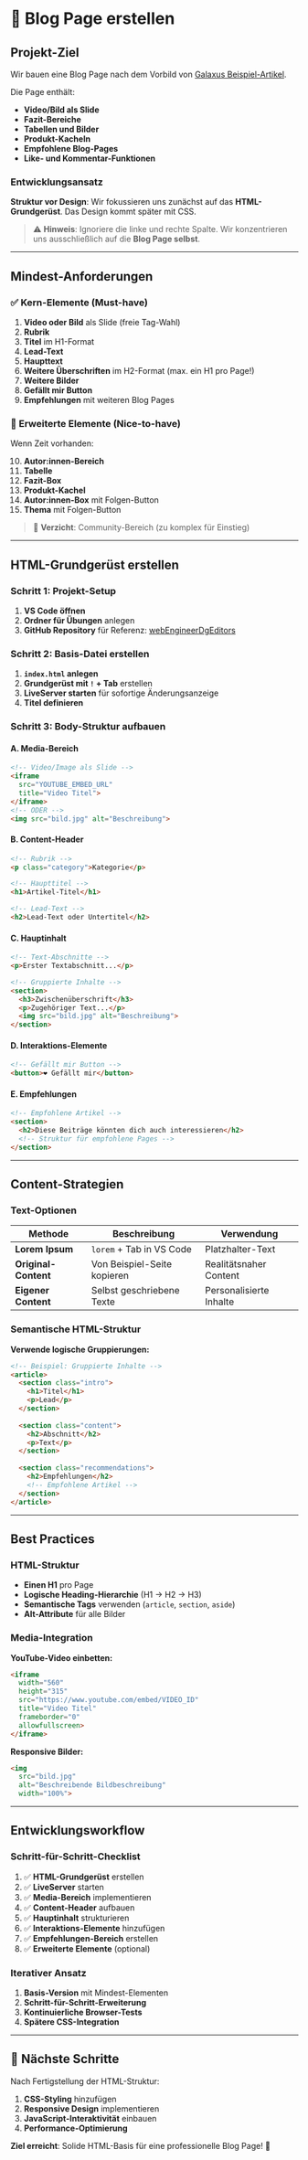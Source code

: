 # 📄 Blog Page erstellen

## Projekt-Ziel

Wir bauen eine Blog Page nach dem Vorbild von [Galaxus Beispiel-Artikel](https://www.galaxus.ch/de/page/endlich-weg-vom-lahmen-e-reader-dieses-tablet-macht-auf-e-ink-37832).

Die Page enthält:
- **Video/Bild als Slide**
- **Fazit-Bereiche**
- **Tabellen und Bilder**
- **Produkt-Kacheln**
- **Empfohlene Blog-Pages**
- **Like- und Kommentar-Funktionen**

### Entwicklungsansatz

**Struktur vor Design**: Wir fokussieren uns zunächst auf das **HTML-Grundgerüst**. Das Design kommt später mit CSS.

> ⚠️ **Hinweis**: Ignoriere die linke und rechte Spalte. Wir konzentrieren uns ausschließlich auf die **Blog Page selbst**.

---

## Mindest-Anforderungen

### ✅ Kern-Elemente (Must-have)

1. **Video oder Bild** als Slide (freie Tag-Wahl)
2. **Rubrik** 
3. **Titel** im H1-Format
4. **Lead-Text**
5. **Haupttext**
6. **Weitere Überschriften** im H2-Format (max. ein H1 pro Page!)
7. **Weitere Bilder**
8. **Gefällt mir Button**
9. **Empfehlungen** mit weiteren Blog Pages

### 🌟 Erweiterte Elemente (Nice-to-have)

Wenn Zeit vorhanden:

10. **Autor:innen-Bereich**
11. **Tabelle**
12. **Fazit-Box**
13. **Produkt-Kachel**
14. **Autor:innen-Box** mit Folgen-Button
15. **Thema** mit Folgen-Button

> 🚫 **Verzicht**: Community-Bereich (zu komplex für Einstieg)

---

## HTML-Grundgerüst erstellen

### Schritt 1: Projekt-Setup

1. **VS Code öffnen**
2. **Ordner für Übungen** anlegen
3. **GitHub Repository** für Referenz: [webEngineerDgEditors](https://github.com/rekoch/webEngineerDgEditors)

### Schritt 2: Basis-Datei erstellen

1. **`index.html` anlegen**
2. **Grundgerüst mit `!` + Tab** erstellen
3. **LiveServer starten** für sofortige Änderungsanzeige
4. **Titel definieren**

### Schritt 3: Body-Struktur aufbauen

#### **A. Media-Bereich**
```html
<!-- Video/Image als Slide -->
<iframe 
  src="YOUTUBE_EMBED_URL" 
  title="Video Titel">
</iframe>
<!-- ODER -->
<img src="bild.jpg" alt="Beschreibung">
```

#### **B. Content-Header**
```html
<!-- Rubrik -->
<p class="category">Kategorie</p>

<!-- Haupttitel -->
<h1>Artikel-Titel</h1>

<!-- Lead-Text -->
<h2>Lead-Text oder Untertitel</h2>
```

#### **C. Hauptinhalt**
```html
<!-- Text-Abschnitte -->
<p>Erster Textabschnitt...</p>

<!-- Gruppierte Inhalte -->
<section>
  <h3>Zwischenüberschrift</h3>
  <p>Zugehöriger Text...</p>
  <img src="bild.jpg" alt="Beschreibung">
</section>
```

#### **D. Interaktions-Elemente**
```html
<!-- Gefällt mir Button -->
<button>❤️ Gefällt mir</button>
```

#### **E. Empfehlungen**
```html
<!-- Empfohlene Artikel -->
<section>
  <h2>Diese Beiträge könnten dich auch interessieren</h2>
  <!-- Struktur für empfohlene Pages -->
</section>
```

---

## Content-Strategien

### Text-Optionen

| Methode | Beschreibung | Verwendung |
|---------|--------------|------------|
| **Lorem Ipsum** | `lorem` + Tab in VS Code | Platzhalter-Text |
| **Original-Content** | Von Beispiel-Seite kopieren | Realitätsnaher Content |
| **Eigener Content** | Selbst geschriebene Texte | Personalisierte Inhalte |

### Semantische HTML-Struktur

**Verwende logische Gruppierungen:**

```html
<!-- Beispiel: Gruppierte Inhalte -->
<article>
  <section class="intro">
    <h1>Titel</h1>
    <p>Lead</p>
  </section>
  
  <section class="content">
    <h2>Abschnitt</h2>
    <p>Text</p>
  </section>
  
  <section class="recommendations">
    <h2>Empfehlungen</h2>
    <!-- Empfohlene Artikel -->
  </section>
</article>
```

---

## Best Practices

### HTML-Struktur

- **Einen H1** pro Page
- **Logische Heading-Hierarchie** (H1 → H2 → H3)
- **Semantische Tags** verwenden (`article`, `section`, `aside`)
- **Alt-Attribute** für alle Bilder

### Media-Integration

**YouTube-Video einbetten:**
```html
<iframe 
  width="560" 
  height="315" 
  src="https://www.youtube.com/embed/VIDEO_ID" 
  title="Video Titel"
  frameborder="0" 
  allowfullscreen>
</iframe>
```

**Responsive Bilder:**
```html
<img 
  src="bild.jpg" 
  alt="Beschreibende Bildbeschreibung"
  width="100%">
```

---

## Entwicklungsworkflow

### Schritt-für-Schritt-Checklist

1. ✅ **HTML-Grundgerüst** erstellen
2. ✅ **LiveServer** starten
3. ✅ **Media-Bereich** implementieren
4. ✅ **Content-Header** aufbauen
5. ✅ **Hauptinhalt** strukturieren
6. ✅ **Interaktions-Elemente** hinzufügen
7. ✅ **Empfehlungen-Bereich** erstellen
8. ✅ **Erweiterte Elemente** (optional)

### Iterativer Ansatz

1. **Basis-Version** mit Mindest-Elementen
2. **Schritt-für-Schritt-Erweiterung**
3. **Kontinuierliche Browser-Tests**
4. **Spätere CSS-Integration**

---

## 🚀 Nächste Schritte

Nach Fertigstellung der HTML-Struktur:

1. **CSS-Styling** hinzufügen
2. **Responsive Design** implementieren 
3. **JavaScript-Interaktivität** einbauen
4. **Performance-Optimierung**

**Ziel erreicht**: Solide HTML-Basis für eine professionelle Blog Page! 🎉
